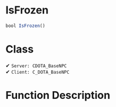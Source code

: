 # IsFrozen
```js	
bool IsFrozen()
```
# Class
✔ `Server: CDOTA_BaseNPC`  
✔ `Client: C_DOTA_BaseNPC`  

# Function Description


